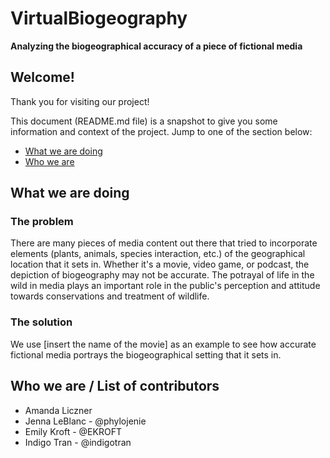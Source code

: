 # VirtualBiogeography
**Analyzing the biogeographical accuracy of a piece of fictional media**

## Welcome!
Thank you for visiting our project!

This document (README.md file) is a snapshot to give you some information and context of the project. Jump to one of the section below:
* [What we are doing](#what-we-are-doing)
* [Who we are](#who-we-are-/-list-of-contributors)

## What we are doing

### The problem
There are many pieces of media content out there that tried to incorporate elements (plants, animals, species interaction, etc.) of the geographical location that it sets in. Whether it's a movie, video game, or podcast, the depiction of biogeography may not be accurate. 
The potrayal of life in the wild in media plays an important role in the public's perception and attitude towards conservations and treatment of wildlife.

### The solution
We use [insert the name of the movie] as an example to see how accurate fictional media portrays the biogeographical setting that it sets in.

## Who we are / List of contributors
- Amanda Liczner
- Jenna LeBlanc - @phylojenie
- Emily Kroft - @EKROFT
- Indigo Tran - @indigotran
